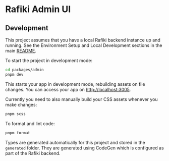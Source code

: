 # Rafiki Admin UI

## Development

This project assumes that you have a local Rafiki backend instance up and running. See the Environment Setup and Local Development sections in the main [README](../../README.md).

To start the project in development mode:

```sh
cd packages/admin
pnpm dev
```

This starts your app in development mode, rebuilding assets on file changes. You can access your app on [http://localhost:3005](http://localhost:3005).


Currently you need to also manually build your CSS assets whenever you make changes:
```sh
pnpm scss
```

To format and lint code:
```sh
pnpm format
```

Types are generated automatically for this project and stored in the `generated` folder. They are generated using CodeGen which is configured as part of the Rafiki backend.
